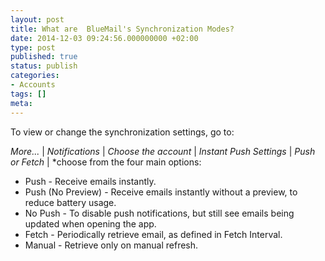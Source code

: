 ```yaml
---
layout: post
title: What are  BlueMail's Synchronization Modes?
date: 2014-12-03 09:24:56.000000000 +02:00
type: post
published: true
status: publish
categories:
- Accounts
tags: []
meta:
---
```


To view or change the synchronization settings, go to:

*More...* \| *Notifications* \| *Choose the account* \| *Instant Push Settings* \| *Push or Fetch* \| *choose from the four main options:

* Push - Receive emails instantly.
* Push (No Preview) - Receive emails instantly without a preview, to reduce battery usage.
* No Push - To disable push notifications, but still see emails being updated when opening the app.
* Fetch - Periodically retrieve email, as defined in Fetch Interval.
* Manual - Retrieve only on manual refresh.

